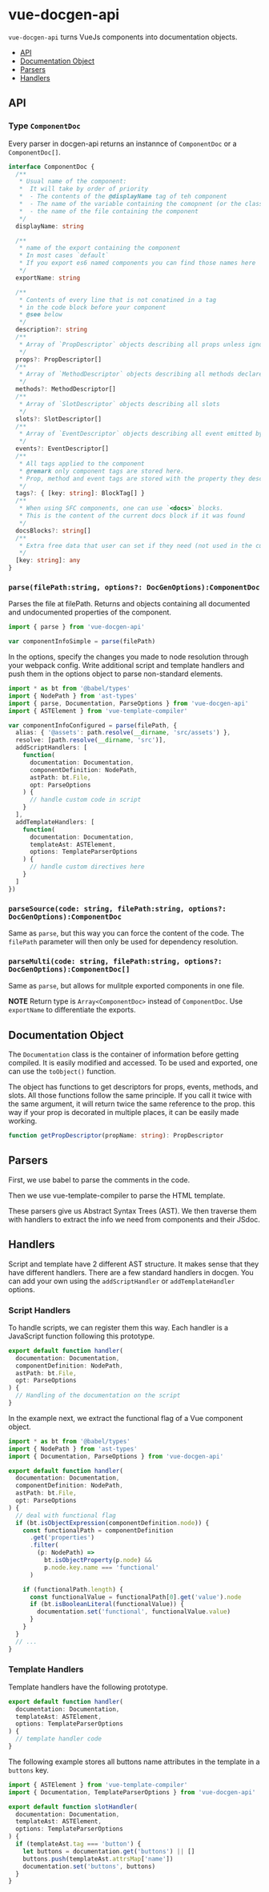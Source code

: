 # vue-docgen-api

`vue-docgen-api` turns VueJs components into documentation objects.

<!-- toc -->

- [API](#api)
- [Documentation Object](#documentation-object)
- [Parsers](#parsers)
- [Handlers](#handlers)

<!-- tocstop -->

## API

### Type `ComponentDoc`

Every parser in docgen-api returns an instannce of `ComponentDoc` or a `ComponentDoc[]`.

```ts
interface ComponentDoc {
  /**
   * Usual name of the component:
   *  It will take by order of priority
   *  - The contents of the @displayName tag of teh component
   *  - The name of the variable containing the comopnent (or the class if class component)
   *  - the name of the file containing the component
   */
  displayName: string

  /**
   * name of the export containing the component
   * In most cases `default`
   * If you export es6 named components you can find those names here
   */
  exportName: string

  /**
   * Contents of every line that is not conatined in a tag
   * in the code block before your component
   * @see below
   */
  description?: string
  /**
   * Array of `PropDescriptor` objects describing all props unless ignored via the @ignore tag
   */
  props?: PropDescriptor[]
  /**
   * Array of `MethodDescriptor` objects describing all methods declared public via the @public tag
   */
  methods?: MethodDescriptor[]
  /**
   * Array of `SlotDescriptor` objects describing all slots
   */
  slots?: SlotDescriptor[]
  /**
   * Array of `EventDescriptor` objects describing all event emitted by your components
   */
  events?: EventDescriptor[]
  /**
   * All tags applied to the component
   * @remark only component tags are stored here.
   * Prop, method and event tags are stored with the property they describe
   */
  tags?: { [key: string]: BlockTag[] }
  /**
   * When using SFC components, one can use `<docs>` blocks.
   * This is the content of the current docs block if it was found
   */
  docsBlocks?: string[]
  /**
   * Extra free data that user can set if they need (not used in the current standard)
   */
  [key: string]: any
}
```

### `parse(filePath:string, options?: DocGenOptions):ComponentDoc`

Parses the file at filePath. Returns and objects containing all documented and undocumented properties of the component.

```ts
import { parse } from 'vue-docgen-api'

var componentInfoSimple = parse(filePath)
```

In the options, specify the changes you made to node resolution through your webpack config. Write additional script and template handlers and push them in the options object to parse non-standard elements.

```ts
import * as bt from '@babel/types'
import { NodePath } from 'ast-types'
import { parse, Documentation, ParseOptions } from 'vue-docgen-api'
import { ASTElement } from 'vue-template-compiler'

var componentInfoConfigured = parse(filePath, {
  alias: { '@assets': path.resolve(__dirname, 'src/assets') },
  resolve: [path.resolve(__dirname, 'src')],
  addScriptHandlers: [
    function(
      documentation: Documentation,
      componentDefinition: NodePath,
      astPath: bt.File,
      opt: ParseOptions
    ) {
      // handle custom code in script
    }
  ],
  addTemplateHandlers: [
    function(
      documentation: Documentation,
      templateAst: ASTElement,
      options: TemplateParserOptions
    ) {
      // handle custom directives here
    }
  ]
})
```

### `parseSource(code: string, filePath:string, options?: DocGenOptions):ComponentDoc`

Same as `parse`, but this way you can force the content of the code. The `filePath` parameter will then only be used for dependency resolution.

### `parseMulti(code: string, filePath:string, options?: DocGenOptions):ComponentDoc[]`

Same as `parse`, but allows for mulitple exported components in one file.

**NOTE** Return type is `Array<ComponentDoc>` instead of `ComponentDoc`. Use `exportName` to differentiate the exports.

## Documentation Object

The `Documentation` class is the container of information before getting compiled. It is easily modified and accessed. To be used and exported, one can use the `toObject()` function.

The object has functions to get descriptors for props, events, methods, and slots. All those functions follow the same principle. If you call it twice with the same argument, it will return twice the same reference to the prop. this way if your prop is decorated in multiple places, it can be easily made working.

```ts
function getPropDescriptor(propName: string): PropDescriptor
```

## Parsers

First, we use babel to parse the comments in the code.

Then we use vue-template-compiler to parse the HTML template.

These parsers give us Abstract Syntax Trees (AST). We then traverse them with handlers to extract the info we need from components and their JSdoc.

## Handlers

Script and template have 2 different AST structure. It makes sense that they have different handlers. There are a few standard handlers in docgen. You can add your own using the `addScriptHandler` or `addTemplateHandler` options.

### Script Handlers

To handle scripts, we can register them this way. Each handler is a JavaScript function following this prototype.

```ts
export default function handler(
  documentation: Documentation,
  componentDefinition: NodePath,
  astPath: bt.File,
  opt: ParseOptions
) {
  // Handling of the documentation on the script
}
```

In the example next, we extract the functional flag of a Vue component object.

```ts
import * as bt from '@babel/types'
import { NodePath } from 'ast-types'
import { Documentation, ParseOptions } from 'vue-docgen-api'

export default function handler(
  documentation: Documentation,
  componentDefinition: NodePath,
  astPath: bt.File,
  opt: ParseOptions
) {
  // deal with functional flag
  if (bt.isObjectExpression(componentDefinition.node)) {
    const functionalPath = componentDefinition
      .get('properties')
      .filter(
        (p: NodePath) =>
          bt.isObjectProperty(p.node) &&
          p.node.key.name === 'functional'
      )

    if (functionalPath.length) {
      const functionalValue = functionalPath[0].get('value').node
      if (bt.isBooleanLiteral(functionalValue)) {
        documentation.set('functional', functionalValue.value)
      }
    }
  }
  // ...
}
```

### Template Handlers

Template handlers have the following prototype.

```ts
export default function handler(
  documentation: Documentation,
  templateAst: ASTElement,
  options: TemplateParserOptions
) {
  // template handler code
}
```

The following example stores all buttons name attributes in the template in a `buttons` key.

```ts
import { ASTElement } from 'vue-template-compiler'
import { Documentation, TemplateParserOptions } from 'vue-docgen-api'

export default function slotHandler(
  documentation: Documentation,
  templateAst: ASTElement,
  options: TemplateParserOptions
) {
  if (templateAst.tag === 'button') {
    let buttons = documentation.get('buttons') || []
    buttons.push(templateAst.attrsMap['name'])
    documentation.set('buttons', buttons)
  }
}
```

